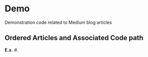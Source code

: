 # Demo
Demonstration code related to Medium blog articles

## Ordered Articles and Associated Code path
**E.x.** *#. <title> - path/to/file; link to article*

1. Effective Data Visualization - notebook/01_kpy_explorations.ipynb; 
https://towardsdatascience.com/effective-data-visualization-ef30ae560961

2. Feature Eningeering for Numerical Data - notebook/02_kpy_feature_engineering.ipynb;
https://towardsdatascience.com/feature-engineering-for-numerical-data-e20167ec18

3. Getting Started with Feature Selection - notebook/03_kpy_feature_selection.ipynb;
https://towardsdatascience.com/getting-started-with-feature-selection-3ecfb4957fd4


PyTrix Series
1. Vectorization in Python - Pytrix/pytrix_vectorization.ipynb; 
https://towardsdatascience.com/vectorization-in-python-46486819d3a

2. Working with Numpy Arrays: Indexing - Pytrix/pytrix_working-with-arrays.ipynb;
https://towardsdatascience.com/working-with-numpy-arrays-indexing-e4c08595ed57

3. Working with Numpy Arrays: Slicing - Pytrix/pytrix_slicing.ipynb; 
https://towardsdatascience.com/working-with-numpy-arrays-slicing-4453ec757ff0

4. Slicing and Indexing with Pandas - Pytrix/pytrix_pandas_slicing-and-indexing.ipynb;
https://towardsdatascience.com/slicing-and-indexing-with-pandas-2bff05ec361e

5. Pandas: Combining data - Pytrix/pytrix_combing_data_in_pandas.ipynb;
https://towardsdatascience.com/pandas-combining-data-b190d793b626

6. Missing data with Pandas - Pytrix/pytrix_missing_data.ipynb;
https://towardsdatascience.com/a-peek-into-missing-data-with-pandas-2fb9e5df8bd0
